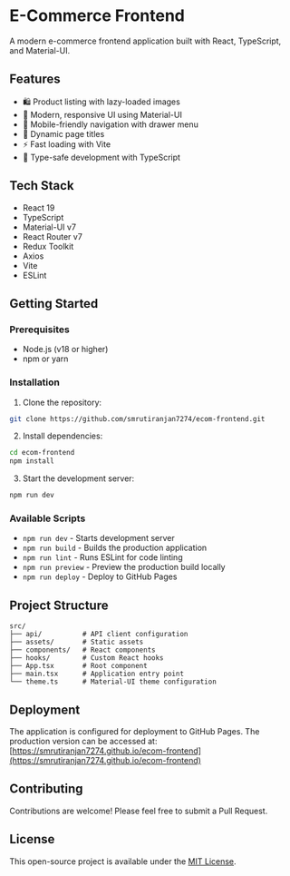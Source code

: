 # E-Commerce Frontend

A modern e-commerce frontend application built with React, TypeScript, and Material-UI.

## Features

- 🛍️ Product listing with lazy-loaded images
- 🎨 Modern, responsive UI using Material-UI
- 📱 Mobile-friendly navigation with drawer menu
- 🔄 Dynamic page titles
- ⚡ Fast loading with Vite
- 🎯 Type-safe development with TypeScript

## Tech Stack

- React 19
- TypeScript
- Material-UI v7
- React Router v7
- Redux Toolkit
- Axios
- Vite
- ESLint

## Getting Started

### Prerequisites

- Node.js (v18 or higher)
- npm or yarn

### Installation

1. Clone the repository:

```bash
git clone https://github.com/smrutiranjan7274/ecom-frontend.git
```

2. Install dependencies:

```bash
cd ecom-frontend
npm install
```

3. Start the development server:

```bash
npm run dev
```

### Available Scripts

- `npm run dev` - Starts development server
- `npm run build` - Builds the production application
- `npm run lint` - Runs ESLint for code linting
- `npm run preview` - Preview the production build locally
- `npm run deploy` - Deploy to GitHub Pages

## Project Structure

```
src/
├── api/          # API client configuration
├── assets/       # Static assets
├── components/   # React components
├── hooks/        # Custom React hooks
├── App.tsx       # Root component
├── main.tsx      # Application entry point
└── theme.ts      # Material-UI theme configuration
```

## Deployment

The application is configured for deployment to GitHub Pages. The production version can be accessed at:
[https://smrutiranjan7274.github.io/ecom-frontend](https://smrutiranjan7274.github.io/ecom-frontend)

## Contributing

Contributions are welcome! Please feel free to submit a Pull Request.

## License

This open-source project is available under the [MIT License](LICENSE).
